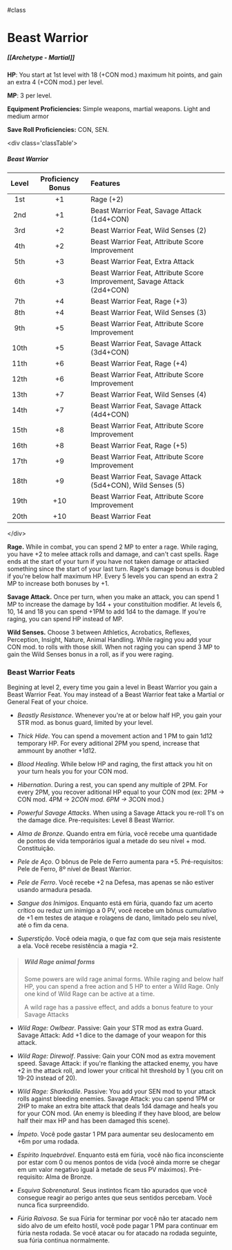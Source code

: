 #class 
# Beast Warrior
##### [[Archetype - Martial]]

**HP**: You start at 1st level with 18 (+CON mod.) maximum hit points, and gain an extra 4 (+CON mod.) per level.

**MP**: 3 per level.

**Equipment Proficiencies:** Simple weapons, martial weapons. Light and medium armor

**Save Roll Proficiencies:** CON, SEN.

\<div class='classTable'>
##### Beast Warrior
| Level | Proficiency Bonus | Features  |
|:-----:|:---:|:------------------------------------------------------------------------ |
| 1st   | +1  | Rage (+2)                                                                |
| 2nd   | +1  | Beast Warrior Feat, Savage Attack (1d4+CON)                              |
| 3rd   | +2  | Beast Warrior Feat, Wild Senses (2)                                      |
| 4th   | +2  | Beast Warrior Feat, Attribute Score Improvement                          |
| 5th   | +3  | Beast Warrior Feat, Extra Attack                                         |
| 6th   | +3  | Beast Warrior Feat, Attribute Score Improvement, Savage Attack (2d4+CON) |
| 7th   | +4  | Beast Warrior Feat, Rage (+3)                                            |
| 8th   | +4  | Beast Warrior Feat, Wild Senses (3)                                      |
| 9th   | +5  | Beast Warrior Feat, Attribute Score Improvement                          |
| 10th  | +5  | Beast Warrior Feat, Savage Attack (3d4+CON)                              |
| 11th  | +6  | Beast Warrior Feat, Rage (+4)                                            |
| 12th  | +6  | Beast Warrior Feat, Attribute Score Improvement                          |
| 13th  | +7  | Beast Warrior Feat, Wild Senses (4)                                      |
| 14th  | +7  | Beast Warrior Feat, Savage Attack (4d4+CON)                              |
| 15th  | +8  | Beast Warrior Feat, Attribute Score Improvement                          |
| 16th  | +8  | Beast Warrior Feat, Rage (+5)                                            |
| 17th  | +9  | Beast Warrior Feat, Attribute Score Improvement                          |
| 18th  | +9  | Beast Warrior Feat, Savage Attack (5d4+CON), Wild Senses (5)             |
| 19th  | +10 | Beast Warrior Feat, Attribute Score Improvement                          |
| 20th  | +10 | Beast Warrior Feat                                                       |
\</div>

**Rage.** While in combat, you can spend 2 MP to enter a rage. While raging, you have +2 to melee attack rolls and damage, and can't cast spells. Rage ends at the start of your turn if you have not taken damage or attacked something since the start of your last turn. Rage's damage bonus is doubled if you're below half maximum HP. Every 5 levels you can spend an extra 2 MP to increase both bonuses by +1.

**Savage Attack.** Once per turn, when you make an attack, you can spend 1 MP to increase the damage by 1d4 + your constituition modifier. At levels 6, 10, 14 and 18 you can spend +1PM to add 1d4 to the damage. If you're raging, you can spend HP instead of MP.

**Wild Senses.** Choose 3 between Athletics, Acrobatics, Reflexes, Perception, Insight, Nature, Animal Handling. While raging you add your CON mod. to rolls with those skill. When not raging you can spend 3 MP to gain the Wild Senses bonus in a roll, as if you were raging.

### Beast Warrior Feats

Begining at level 2, every time you gain a level in Beast Warrior you gain a Beast Warrior Feat. You may instead of a Beast Warrior feat take a Martial or General Feat of your choice.

- *Beastly Resistance*. Whenever you're at or below half HP, you gain your STR mod. as bonus guard, limited by your level.

- *Thick Hide*. You can spend a movement action and 1 PM to gain 1d12 temporary HP. For every aditional 2PM you spend, increase that ammount by another +1d12.

- *Blood Healing*. While below HP and raging, the first attack you hit on your turn heals you for your CON mod.

- *Hibernation*. During a rest, you can spend any multiple of 2PM. For every 2PM, you recover aditional HP equal to your CON mod (ex: 2PM -> CON mod. 4PM -> 2*CON mod. 6PM -> 3*CON mod.)

- *Powerful Savage Attacks*. When using a Savage Attack you re-roll 1's on the damage dice. Pre-requisites: Level 8 Beast Warrior.

- *Alma de Bronze*. Quando entra em fúria, você recebe uma quantidade de pontos de vida temporários igual a metade do seu nível + mod. Constituição.

- *Pele de Aço*. O bônus de Pele de Ferro aumenta para +5. Pré-requisitos: Pele de Ferro, 8º nível de Beast Warrior.

- *Pele de Ferro*. Você recebe +2 na Defesa, mas apenas se não estiver usando armadura pesada.

- *Sangue dos Inimigos*. Enquanto está em fúria, quando faz um acerto crítico ou reduz um inimigo a 0 PV, você recebe um bônus cumulativo de +1 em testes de ataque e rolagens de dano, limitado pelo seu nível, até o fim da cena.

- *Superstição*. Você odeia magia, o que faz com que seja mais resistente a ela. Você recebe resistência a magia +2.

> ##### Wild Rage animal forms
> Some powers are wild rage animal forms. While raging and below half HP, you can spend a free action and 5 HP to enter a Wild Rage. Only one kind of Wild Rage can be active at a time.
> 
> A wild rage has a passive effect, and adds a bonus feature to your Savage Attacks
>

- *Wild Rage: Owlbear*. Passive: Gain your STR mod as extra Guard. Savage Attack: Add +1 dice to the damage of your weapon for this attack.

- *Wild Rage: Direwolf*. Passive: Gain your CON mod as extra movement speed. Savage Attack: if you're flanking the attacked enemy, you have +2 in the attack roll, and lower your critical hit threshold by 1 (you crit on 19-20 instead of 20).

- *Wild Rage: Sharkodile*. Passive: You add your SEN mod to your attack rolls against bleeding enemies. Savage Attack: you can spend 1PM or 2HP to make an extra bite attack that deals 1d4 damage and heals you for your CON mod. (An enemy is bleeding if they have blood, are below half their max HP and has been damaged this scene).

- *Ímpeto*. Você pode gastar 1 PM para aumentar seu deslocamento em +6m por uma rodada.

- *Espírito Inquebrável*. Enquanto está em fúria, você não fica inconsciente por estar com 0 ou menos pontos de vida (você ainda morre se chegar em um valor negativo igual à metade de seus PV máximos). Pré-requisito: Alma de Bronze.

- *Esquiva Sobrenatural*. Seus instintos ficam tão apurados que você consegue reagir ao perigo antes que seus sentidos percebam. Você nunca fica surpreendido.

- *Fúria Raivosa*. Se sua Fúria for terminar por você não ter atacado nem sido alvo de um efeito hostil, você pode pagar 1 PM para continuar em fúria nesta rodada. Se você atacar ou for atacado na rodada seguinte, sua fúria continua normalmente.
